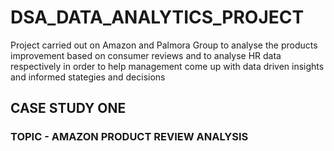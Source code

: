 # DSA_DATA_ANALYTICS_PROJECT
Project carried out on Amazon and Palmora Group to analyse the products improvement based on consumer reviews and to analyse HR data respectively in order to help management come up with data driven insights and informed stategies and decisions







## CASE STUDY ONE 

### TOPIC - AMAZON PRODUCT REVIEW ANALYSIS
